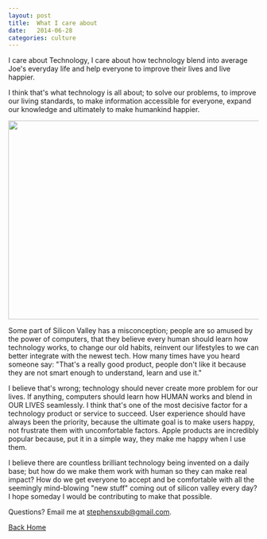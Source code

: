 ```yaml
---
layout: post
title:  What I care about
date:   2014-06-28
categories: culture
---
```


I care about Technology, I care about how technology blend into average Joe's everyday life and help everyone to improve their lives and live happier.

 I think that's what technology is all about; to solve our problems, to improve our living standards, to make information accessible for everyone, expand our knowledge and ultimately to make humankind happier.

 <img src="{{ site.url }}/images/bluehand.jpg" height="400" width="600" alt="">

Some part of Silicon Valley has a misconception; people are so amused by the power of computers, that they believe every human should learn how technology works, to change our old habits, reinvent our lifestyles to we can better integrate with the newest tech. How many times have you heard someone say: "That's a really good product, people don't like it because they are not smart enough to understand, learn and use it."

I believe that's wrong; technology should never create more problem for our lives. If anything, computers should learn how HUMAN works and blend in OUR LIVES seamlessly. I think that's one of the most decisive factor for a technology product or service to succeed. User experience should have always been the priority, because the ultimate goal is to make users happy, not frustrate them with uncomfortable factors. Apple products are incredibly popular because, put it in a simple way, they make me happy when I use them.

I believe there are countless brilliant technology being invented on a daily base; but how do we make them work with human so they can make real impact? How do we get everyone to accept and be comfortable with all the seemingly mind-blowing "new stuff" coming out of silicon valley every day? I hope someday I would be contributing to make that possible.

Questions? Email me at stephensxub@gmail.com.

<a href="{{ site.url }}/index.html">Back Home</a>

